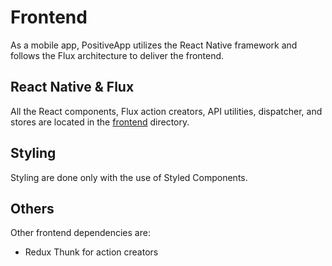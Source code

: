 # Frontend

As a mobile app, PositiveApp utilizes the React Native framework and follows the Flux architecture to deliver the frontend.

## React Native & Flux

All the React components, Flux action creators, API utilities, dispatcher, and stores are located in the [frontend](../frontend) directory.

## Styling

Styling are done only with the use of Styled Components.

## Others

Other frontend dependencies are:

- Redux Thunk for action creators
